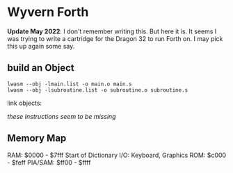 # Wyvern Forth

**Update May 2022**: I don't remember writing this. But here it is. It seems I was trying to write a cartridge for the Dragon 32 to run Forth on. I may pick this up again some say.

## build an Object

```
lwasm --obj -lmain.list -o main.o main.s
lwasm --obj -lsubroutine.list -o subroutine.o subroutine.s
```

link objects:

*these Instructions seem to be missing*

## Memory Map

RAM: $0000 - $7fff
    Start of Dictionary
    I/O: Keyboard, Graphics
ROM: $c000 - $feff
PIA/SAM: $ff00 - $ffff